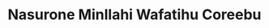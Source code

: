---
title: "Nasurone Minllahi Wafatihu Coreebu"
url: /accra/nasurone-minllahi-wafatihu-coreebu/
shop: Kiosk
---